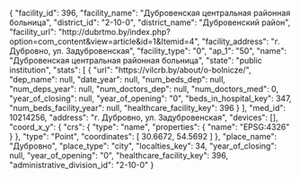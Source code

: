 {
    "facility_id": 396,
    "facility_name": "Дубровенская центральная районная больница",
    "district_id": "2-10-0",
    "district_name": "Дубровенский район",
    "facility_url": "http:\/\/dubrtmo.by\/index.php?option=com_content&view=article&id=1&Itemid=4",
    "facility_address": "г. Дубровно, ул. Задубровенская",
    "facility_type": "0",
    "ap_1": "50",
    "name": "Дубровенская центральная районная больница",
    "state": "public institution",
    "stats": [
        {
            "url": "https:\/\/vilcrb.by\/about\/o-bolnicze\/",
            "dep_name": null,
            "date_year": null,
            "num_beds_dep": null,
            "num_deps_year": null,
            "num_doctors_dep": null,
            "num_doctors_med": 0,
            "year_of_closing": null,
            "year_of_opening": "0",
            "beds_in_hospital_key": 347,
            "num_beds_facility_year": null,
            "healthcare_facility_key": 396
        }
    ],
    "med_id": 10214256,
    "address": "г. Дубровно, ул. Задубровенская",
    "devices": [],
    "coord_x_y": {
        "crs": {
            "type": "name",
            "properties": {
                "name": "EPSG:4326"
            }
        },
        "type": "Point",
        "coordinates": [
            30.6672,
            54.5692
        ]
    },
    "place_name": "Дубровно",
    "place_type": "city",
    "localties_key": 34,
    "year_of_closing": null,
    "year_of_opening": "0",
    "healthcare_facility_key": 396,
    "administrative_division_id": "2-10-0"
}